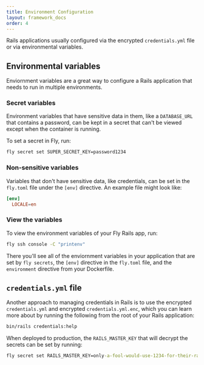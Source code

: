 ```yaml
---
title: Environment Configuration
layout: framework_docs
order: 4
---
```


Rails applications usually configured via the encrypted `credentials.yml` file or via environmental variables.

## Environmental variables

Enviornment variables are a great way to configure a Rails application that needs to run in multiple environments.

### Secret variables

Environment variables that have sensitive data in them, like a `DATABASE_URL` that contains a password, can be kept in a secret that can't be viewed except when the container is running.

To set a secret in Fly, run:

```cmd
fly secret set SUPER_SECRET_KEY=password1234
```

### Non-sensitive variables

Variables that don't have sensitive data, like credentials, can be set in the `fly.toml` file under the `[env]` directive. An example file might look like:

```toml
[env]
  LOCALE=en
```

### View the variables

To view the environment variables of your Fly Rails app, run:

```cmd
fly ssh console -C "printenv"
```

There you'll see all of the enviornment variables in your application that are set by `fly secrets`, the `[env]` directive in the `fly.toml` file, and the `environment` directive from your Dockerfile.

## `credentials.yml` file

Another approach to managing credentials in Rails is to use the encrypted `credentials.yml` and encrypted `credentials.yml.enc`, which you can learn more about by running the following from the root of your Rails application:

```cmd
bin/rails credentials:help
```

When deployed to production, the `RAILS_MASTER_KEY` that will decrypt the secrets can be set by running:

```cmd
fly secret set RAILS_MASTER_KEY=only-a-fool-would-use-1234-for-their-rails-master-key
```
